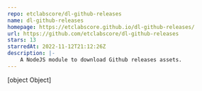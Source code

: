 ```yaml
---
repo: etclabscore/dl-github-releases
name: dl-github-releases
homepage: https://etclabscore.github.io/dl-github-releases/
url: https://github.com/etclabscore/dl-github-releases
stars: 13
starredAt: 2022-11-12T21:12:26Z
description: |-
    A NodeJS module to download Github releases assets.
---
```


[object Object]
